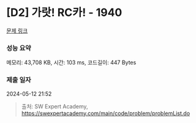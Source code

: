 # [D2] 가랏! RC카! - 1940 

[문제 링크](https://swexpertacademy.com/main/code/problem/problemDetail.do?contestProbId=AV5PjMgaALgDFAUq) 

### 성능 요약

메모리: 43,708 KB, 시간: 103 ms, 코드길이: 447 Bytes

### 제출 일자

2024-05-12 21:52



> 출처: SW Expert Academy, https://swexpertacademy.com/main/code/problem/problemList.do